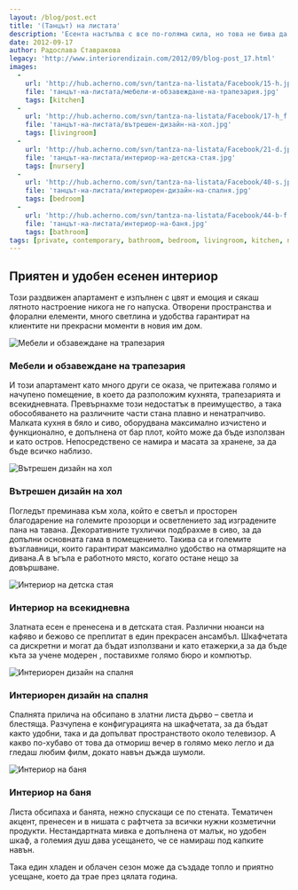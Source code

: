 ```yaml
---
layout: /blog/post.ect
title: '(Танцът) на листата'
description: 'Есента настъпва с все по-голяма сила, но това не бива да натъжава никого, защото и този сезон има своето очарование. Зеленото отстъпва на топло кафяво, бежово и жълто. Такъв е и нашия есенен интериор – цветен като гората през септември.'
date: 2012-09-17
author: Радослава Ставракова
legacy: 'http://www.interiorendizain.com/2012/09/blog-post_17.html'
images:
  -
    url: 'http://hub.acherno.com/svn/tantza-na-listata/Facebook/15-h.jpg'
    file: 'танцът-на-листата/мебели-и-обзавеждане-на-трапезария.jpg'
    tags: [kitchen]
  -
    url: 'http://hub.acherno.com/svn/tantza-na-listata/Facebook/17-h_f.jpg'
    file: 'танцът-на-листата/вътрешен-дизайн-на-хол.jpg'
    tags: [livingroom]
  -
    url: 'http://hub.acherno.com/svn/tantza-na-listata/Facebook/21-d.jpg'
    file: 'танцът-на-листата/интериор-на-детска-стая.jpg'
    tags: [nursery]
  -
    url: 'http://hub.acherno.com/svn/tantza-na-listata/Facebook/40-s.jpg'
    file: 'танцът-на-листата/интериорен-дизайн-на-спалня.jpg'
    tags: [bedroom]
  -
    url: 'http://hub.acherno.com/svn/tantza-na-listata/Facebook/44-b-f.jpg'
    file: 'танцът-на-листата/интериор-на-баня.jpg'
    tags: [bathroom]
tags: [private, contemporary, bathroom, bedroom, livingroom, kitchen, nursery]
---
```

## Приятен и удобен **есенен интериор**
Този раздвижен апартамент е изпълнен с цвят и емоция и сякаш лятното настроение никога не го напуска. Отворени пространства и флорални елементи, много светлина и удобства гарантират на клиентите ни прекрасни моменти в новия им дом.

![Мебели и обзавеждане на трапезария](танцът-на-листата/мебели-и-обзавеждане-на-трапезария.jpg)
### Мебели и обзавеждане на **трапезария**

И този апартамент като много други се оказа, че притежава голямо и начупено помещение, в което да разположим кухнята, трапезарията и всекидневната. Превърнахме този недостатък в преимущество, а така обособяването на различните части стана плавно и ненатрапчиво. Малката кухня в бяло и сиво, оборудвана максимално изчистено и функционално, е допълнена от бар плот, който може да бъде използван и като остров. Непосредствено се намира и масата за хранене, за да бъде всичко наблизо.

![Вътрешен дизайн на хол](танцът-на-листата/вътрешен-дизайн-на-хол.jpg)
### Вътрешен дизайн на **хол**

Погледът преминава към хола, който е светъл и просторен благодарение на големите прозорци и осветлението зад изградените пана на тавана. Декоративните тухлички подбрахме в сиво, за да допълни основната гама в помещението. Такива са и големите възглавници, които гарантират максимално удобство на отмарящите на дивана.А в ъгъла е работното място, когато остане нещо за довършване.

![Интериор на детска стая](танцът-на-листата/интериор-на-детска-стая.jpg)
### Интериор на **всекидневна**

Златната есен е пренесена и в детската стая. Различни нюанси на кафяво и бежово се преплитат в един прекрасен ансамбъл. Шкафчетата са дискретни и могат да бъдат използвани и като етажерки,а за да бъде къта за учене модерен , поставихме голямо бюро и компютър.

![Интериорен дизайн на спалня](танцът-на-листата/интериорен-дизайн-на-спалня.jpg)
### Интериорен дизайн на **спалня**

Спалнята прилича на обсипано в златни листа дърво – светла и блестяща. Разчупена е конфигурацията на шкафчетата, за да бъдат както удобни, така и да допълват пространството около телевизор. А какво по-хубаво от това да отмориш вечер в голямо меко легло и да гледаш любим филм, докато навън дъжда шумоли.

![Интериор на баня](танцът-на-листата/интериор-на-баня.jpg)
### Интериор на **баня**

Листа обсипаха и банята, нежно спускащи се по стената. Тематичен акцент, пренесен и в нишата с рафтчета за всички нужни козметични продукти. Нестандартната мивка е допълнена от малък, но удобен шкаф, а големия душ дава усещането, че се намираш под капките навън.

Така един хладен и облачен сезон може да създаде топло и приятно усещане, което да трае през цялата година.